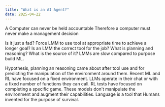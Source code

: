 ```yaml
---
title: "What is an AI Agent?"
date: 2025-04-22
---
```


A Computer can never be held accountable
Therefore a computer must never
make a management decision

Is it just a fad? 
Force LMM to use tool at appropriate time to achieve a longer goal?
Is an LMM the correct tool for the job?
What is planning and reasoning? What is the source of it?
LMMs are slow compared to purpose build ML. 


Hypothesis, planning an reasoning came about after tool use and for predicting the manipulation of the environment around them.
Recent ML and RL have focused on a fixed environment. 
LLMs operate in their chat or with a fixed number of functions they can call. 
RL tests have focused on completing a specific game. 
These models don't manipulate the environment and augment their capabilities.
Language is a tool that Humans invented for the purpose of survival. 

